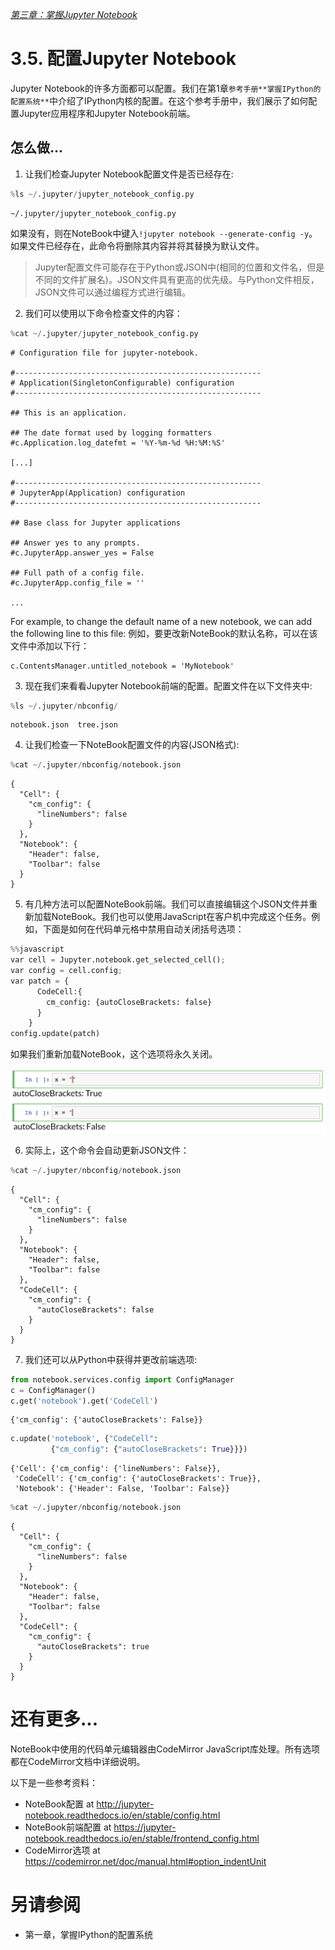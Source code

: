 [*第三章：掌握Jupyter Notebook*](./)

# 3.5. 配置Jupyter Notebook

Jupyter Notebook的许多方面都可以配置。我们在第1章`参考手册**掌握IPython的配置系统**`中介绍了IPython内核的配置。在这个参考手册中，我们展示了如何配置Jupyter应用程序和Jupyter Notebook前端。

## 怎么做...

1. 让我们检查Jupyter Notebook配置文件是否已经存在:

```python
%ls ~/.jupyter/jupyter_notebook_config.py
```

```{output:stdout}
~/.jupyter/jupyter_notebook_config.py
```

如果没有，则在NoteBook中键入`!jupyter notebook --generate-config -y`。如果文件已经存在，此命令将删除其内容并将其替换为默认文件。

> Jupyter配置文件可能存在于Python或JSON中(相同的位置和文件名，但是不同的文件扩展名)。JSON文件具有更高的优先级。与Python文件相反，JSON文件可以通过编程方式进行编辑。

2. 我们可以使用以下命令检查文件的内容：

```python
%cat ~/.jupyter/jupyter_notebook_config.py
```

```{output:stdout}
# Configuration file for jupyter-notebook.

#-------------------------------------------------------
# Application(SingletonConfigurable) configuration
#-------------------------------------------------------

## This is an application.

## The date format used by logging formatters
#c.Application.log_datefmt = '%Y-%m-%d %H:%M:%S'

[...]

#-------------------------------------------------------
# JupyterApp(Application) configuration
#-------------------------------------------------------

## Base class for Jupyter applications

## Answer yes to any prompts.
#c.JupyterApp.answer_yes = False

## Full path of a config file.
#c.JupyterApp.config_file = ''

...
```

For example, to change the default name of a new notebook, we can add the following line to this file:
例如，要更改新NoteBook的默认名称，可以在该文件中添加以下行：

```
c.ContentsManager.untitled_notebook = 'MyNotebook'
```

3. 现在我们来看看Jupyter Notebook前端的配置。配置文件在以下文件夹中:

```python
%ls ~/.jupyter/nbconfig/
```

```{output:stdout}
notebook.json  tree.json
```

4. 让我们检查一下NoteBook配置文件的内容(JSON格式):

```python
%cat ~/.jupyter/nbconfig/notebook.json
```

```{output:stdout}
{
  "Cell": {
    "cm_config": {
      "lineNumbers": false
    }
  },
  "Notebook": {
    "Header": false,
    "Toolbar": false
  }
}
```

5. 有几种方法可以配置NoteBook前端。我们可以直接编辑这个JSON文件并重新加载NoteBook。我们也可以使用JavaScript在客户机中完成这个任务。例如，下面是如何在代码单元格中禁用自动关闭括号选项：

```python
%%javascript
var cell = Jupyter.notebook.get_selected_cell();
var config = cell.config;
var patch = {
      CodeCell:{
        cm_config: {autoCloseBrackets: false}
      }
    }
config.update(patch)
```

如果我们重新加载NoteBook，这个选项将永久关闭。

![Auto-close brackets](05_custom_notebook_files/autoclosing.png)

6. 实际上，这个命令会自动更新JSON文件：

```python
%cat ~/.jupyter/nbconfig/notebook.json
```

```{output:stdout}
{
  "Cell": {
    "cm_config": {
      "lineNumbers": false
    }
  },
  "Notebook": {
    "Header": false,
    "Toolbar": false
  },
  "CodeCell": {
    "cm_config": {
      "autoCloseBrackets": false
    }
  }
}
```

7. 我们还可以从Python中获得并更改前端选项:

```python
from notebook.services.config import ConfigManager
c = ConfigManager()
c.get('notebook').get('CodeCell')
```

```{output:result}
{'cm_config': {'autoCloseBrackets': False}}
```

```python
c.update('notebook', {"CodeCell":
         {"cm_config": {"autoCloseBrackets": True}}})
```

```{output:result}
{'Cell': {'cm_config': {'lineNumbers': False}},
 'CodeCell': {'cm_config': {'autoCloseBrackets': True}},
 'Notebook': {'Header': False, 'Toolbar': False}}
```

```python
%cat ~/.jupyter/nbconfig/notebook.json
```

```{output:stdout}
{
  "Cell": {
    "cm_config": {
      "lineNumbers": false
    }
  },
  "Notebook": {
    "Header": false,
    "Toolbar": false
  },
  "CodeCell": {
    "cm_config": {
      "autoCloseBrackets": true
    }
  }
}
```

# 还有更多...

NoteBook中使用的代码单元编辑器由CodeMirror JavaScript库处理。所有选项都在CodeMirror文档中详细说明。

以下是一些参考资料：

* NoteBook配置 at http://jupyter-notebook.readthedocs.io/en/stable/config.html
* NoteBook前端配置 at https://jupyter-notebook.readthedocs.io/en/stable/frontend_config.html
* CodeMirror选项 at https://codemirror.net/doc/manual.html#option_indentUnit

# 另请参阅

* 第一章，掌握IPython的配置系统

